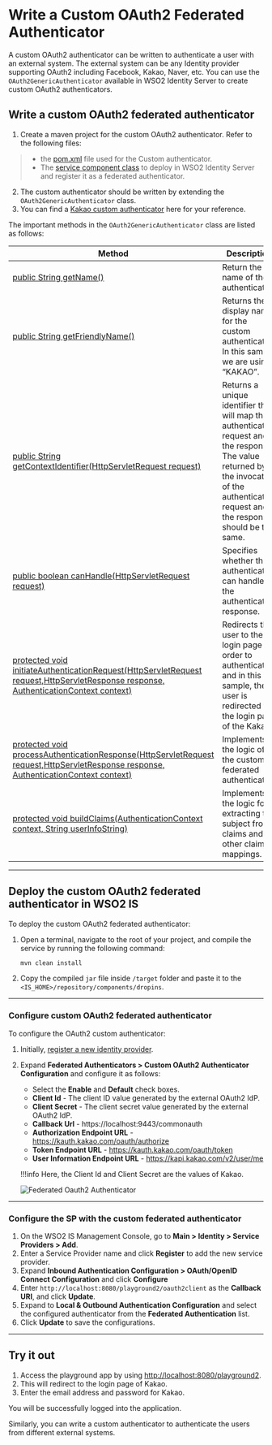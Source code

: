 # Write a Custom OAuth2 Federated Authenticator

A custom OAuth2 authenticator can be written to authenticate a user with an external system. The external system can be
any Identity provider supporting OAuth2 including Facebook, Kakao, Naver, etc. You can use the `OAuth2GenericAuthenticator`
available in WSO2 Identity Server to create custom OAuth2 authenticators.

## Write a custom OAuth2 federated authenticator

1. Create a maven project for the custom OAuth2 authenticator. Refer to the following files:

> - the [pom.xml](https://github.com/wso2/samples-is/blob/master/authenticators/components/org.wso2.carbon.identity.sample.oauth2.federated.authenticator/pom.xml) file used for the Custom authenticator.
> - The [service component class](https://github.com/wso2/samples-is/blob/master/authenticators/components/org.wso2.carbon.identity.sample.oauth2.federated.authenticator/src/main/java/org/wso2/carbon/identity/sample/oauth2/federated/authenticator/internal/OAuth2CustomAuthenticatorServiceComponent.java) to deploy in WSO2 Identity Server and register it as a federated authenticator.
2. The custom authenticator should be written by extending the `OAuth2GenericAuthenticator` class.
3. You can find a [Kakao custom authenticator](https://github.com/wso2-extensions/identity-outbound-auth-kakao) here for
   your reference.

The important methods in the `OAuth2GenericAuthenticator` class are listed as follows:

| Method                                       | Description                                                                                                                                                                                                                                                      |
|-----------------------------------------------------------------------------------------------------------------------------------------------------------------------------------------------------------------------------------------------------------------------------|-------------------------------------|
|[public String getName()](https://github.com/wso2-extensions/identity-outbound-auth-oauth2/blob/75745516bb81f3b93b47075da720cd2fbc194217/components/org.wso2.carbon.identity.application.authenticator.oauth2/src/main/java/org.wso2.carbon.identity.application.authenticator.oauth2/Oauth2GenericAuthenticator.java#L503-L506)|Return the name of the authenticator.|                                                                                                          
|[public String getFriendlyName()](https://github.com/wso2-extensions/identity-outbound-auth-oauth2/blob/75745516bb81f3b93b47075da720cd2fbc194217/components/org.wso2.carbon.identity.application.authenticator.oauth2/src/main/java/org.wso2.carbon.identity.application.authenticator.oauth2/Oauth2GenericAuthenticator.java#L497-L500)|Returns the display name for the custom authenticator. In this sample we are using “KAKAO”.|
|[public String getContextIdentifier(HttpServletRequest request)](https://github.com/wso2-extensions/identity-outbound-auth-oauth2/blob/75745516bb81f3b93b47075da720cd2fbc194217/components/org.wso2.carbon.identity.application.authenticator.oauth2/src/main/java/org.wso2.carbon.identity.application.authenticator.oauth2/Oauth2GenericAuthenticator.java#L476-L488)|Returns a unique identifier that will map the authentication request and the response. The value returned by the invocation of the authentication request and the response should be the same.|
|[public boolean canHandle(HttpServletRequest request)](https://github.com/wso2-extensions/identity-outbound-auth-oauth2/blob/75745516bb81f3b93b47075da720cd2fbc194217/components/org.wso2.carbon.identity.application.authenticator.oauth2/src/main/java/org.wso2.carbon.identity.application.authenticator.oauth2/Oauth2GenericAuthenticator.java#L470-L473)|Specifies whether this authenticator can handle the authentication response.|
|[protected void initiateAuthenticationRequest(HttpServletRequest request,HttpServletResponse response, AuthenticationContext context)](https://github.com/wso2-extensions/identity-outbound-auth-oauth2/blob/75745516bb81f3b93b47075da720cd2fbc194217/components/org.wso2.carbon.identity.application.authenticator.oauth2/src/main/java/org.wso2.carbon.identity.application.authenticator.oauth2/Oauth2GenericAuthenticator.java#L76-L113)|Redirects the user to the login page in order to authenticate and in this sample, the user is redirected to the login page of the Kakao.|
|[protected void processAuthenticationResponse(HttpServletRequest request,HttpServletResponse response, AuthenticationContext context)](https://github.com/wso2-extensions/identity-outbound-auth-oauth2/blob/75745516bb81f3b93b47075da720cd2fbc194217/components/org.wso2.carbon.identity.application.authenticator.oauth2/src/main/java/org.wso2.carbon.identity.application.authenticator.oauth2/Oauth2GenericAuthenticator.java#L116-L145)|Implements the logic of the custom federated authenticator.|
|[protected void buildClaims(AuthenticationContext context, String userInfoString)](https://github.com/wso2-extensions/identity-outbound-auth-oauth2/blob/75745516bb81f3b93b47075da720cd2fbc194217/components/org.wso2.carbon.identity.application.authenticator.oauth2/src/main/java/org.wso2.carbon.identity.application.authenticator.oauth2/Oauth2GenericAuthenticator.java#L147-L183)|Implements the logic for extracting the subject from claims and for other claim mappings.|

---

## Deploy the custom OAuth2 federated authenticator in WSO2 IS
To deploy the custom OAuth2 federated authenticator:
1. Open a terminal, navigate to the root of your project, and compile the service by running the following command:
    ``` xml
    mvn clean install
    ```
2. Copy the compiled `jar` file inside `/target` folder and paste it to the `<IS_HOME>/repository/components/dropins`.

---

### Configure custom OAuth2 federated authenticator

To configure the OAuth2 custom authenticator: 
1. Initially, [register a new identity provider]({{base_path}}/guides/identity-federation/add-idp/).
2. Expand **Federated Authenticators > Custom OAuth2 Authenticator Configuration** and configure it as follows:

    - Select the **Enable** and **Default** check boxes.
    - **Client Id** - The client ID value generated by the external OAuth2 IdP.
    - **Client Secret** - The client secret value generated by the external OAuth2 IdP.
    - **Callback Url** - https://localhost:9443/commonauth
    - **Authorization Endpoint URL** - https://kauth.kakao.com/oauth/authorize
    - **Token Endpoint URL** - https://kauth.kakao.com/oauth/token
    - **User Information Endpoint URL** - https://kapi.kakao.com/v2/user/me


    !!!info
         Here, the Client Id and Client Secret are the values of Kakao.

   ![Federated Oauth2 Authenticator]({{base_path}}/assets/img/extend/federated-oauth2-authenticator.png)

---

### Configure the SP with the custom federated authenticator

1. On the WSO2 IS Management Console, go to **Main > Identity > Service Providers > Add**.
2. Enter a Service Provider name and click **Register** to add the new service provider.
3. Expand **Inbound Authentication Configuration > OAuth/OpenID Connect Configuration** and click **Configure** 
4. Enter `http://localhost:8080/playground2/oauth2client` as the **Callback URI**, and click **Update**.
5. Expand to **Local & Outbound Authentication Configuration** and select the configured authenticator from the **Federated Authentication** list.
6. Click **Update** to save the configurations.

---

## Try it out

1. Access the playground app by using [http://localhost:8080/playground2](http://localhost:8080/playground2).
2. This will redirect to the login page of Kakao.
3. Enter the email address and password for Kakao.

You will be successfully logged into the application.

Similarly, you can write a custom authenticator to authenticate the users from different external systems.

